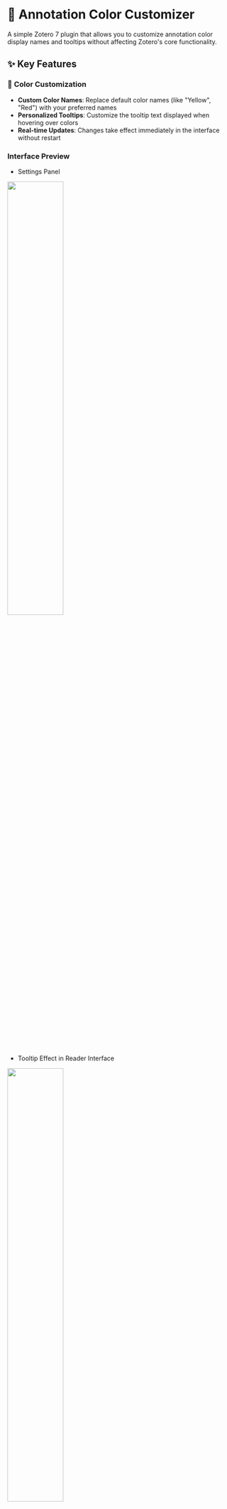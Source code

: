 # 🎨 Annotation Color Customizer

A simple Zotero 7 plugin that allows you to customize annotation color display names and tooltips without affecting Zotero's core functionality.

## ✨ Key Features

### 🌈 **Color Customization**
- **Custom Color Names**: Replace default color names (like "Yellow", "Red") with your preferred names
- **Personalized Tooltips**: Customize the tooltip text displayed when hovering over colors
- **Real-time Updates**: Changes take effect immediately in the interface without restart

### **Interface Preview**

- Settings Panel

<img src="https://cdn.jsdelivr.net/gh/aidecameron/imgbed@main/blog/2025/10/1760936347063_20251020125906887.png" width="50%"/>

- Tooltip Effect in Reader Interface

<img src="https://cdn.jsdelivr.net/gh/aidecameron/imgbed@main/blog/2025/10/1760936409992_20251020130009927.png" width="50%"/>

- Color Change Context Menu in Reader Interface

<img src="https://cdn.jsdelivr.net/gh/aidecameron/imgbed@main/blog/2025/10/1760936384532_20251020125944401.png" width="50%"/>

### 🎯 **Smart Mode Switching**
- **Default Mode**: Use Zotero's native color display
- **Custom Mode**: Enable your personalized configuration
- **One-click Toggle**: Easily switch between modes in the settings panel

### 🔧 **Features**
- **Color Text Replacement**: Replaces color text in the interface with your custom names
- **Configuration Management**: Saves and restores your settings
- **Multi-language Support**: Interface available in Chinese and English

## 📦 Installation

### Method 1: Direct Installation (Recommended)
1. Download the latest `.xpi` file from the releases
2. Open Zotero, go to `Tools` → `Add-ons`
3. Click the gear icon and select `Install Add-on From File`
4. Select the downloaded `.xpi` file and install

### Method 2: Developer Installation
1. Clone or download the project source code
2. Run the build script in the project directory to generate the `.xpi` file
3. Follow the steps in Method 1 to install

## 🚀 Usage Guide

### Basic Usage
1. **Open Settings**: After installation, go to Zotero's `Edit` → `Preferences` → `Annotation Color Customizer`
2. **Select Mode**: Choose "Custom Mode" to enable personalized configuration
3. **Configure Colors**: Set your preferred names and tooltips for each color
4. **Apply Changes**: Click "Apply Changes" to make the settings take effect

### Personalization Options
- **Color Names**: Enter your desired color names in the corresponding text fields
- **Tooltips**: Set detailed descriptions displayed on mouse hover
- **Instant Preview**: View effects immediately in the PDF reader after configuration

### Mode Switching
- **Default Mode**: Restore Zotero's native color display
- **Custom Mode**: Use your personalized configuration
- Switch anytime in the settings panel with immediate effect

## ⚙️ How It Works

- **🎯 Text Replacement**: Intercepts Zotero's color text display and replaces it with your custom names
- **💾 Settings Storage**: Saves configuration to Zotero preferences
- **🔄 Mode Toggle**: Switch between default and custom display modes
- **🛡️ Non-intrusive**: Only changes display text, doesn't modify Zotero's core files or functionality

## 📋 Compatibility

- **Zotero Version**: 7.0.x
- **Operating Systems**: Windows, macOS, Linux
- **Minimum Version**: Zotero 7

## 📄 License

This project is licensed under the MIT License - see the [LICENSE](LICENSE) file for details.

## 👤 Author

- **aidecameron** - [GitHub](https://github.com/aidecameron)
- **My Blog** - [AI Decameron](https://blog.aidecameron.com)
- **Wechat Page** 

<img src="https://cdn.jsdelivr.net/gh/aidecameron/imgbed@main/blog/2025/10/1760165896715_wechat_aidecameron.JPG?raw=true" width="20%"/>

## 🐛 Issue Reporting

If you encounter any problems or have suggestions for improvement:

1. Check the [Issues](https://github.com/aidecameron/zotero-annotation-color-customizer/issues) page
2. Submit a new Issue describing your problem
3. Provide detailed error information and reproduction steps

---

⭐ If this plugin helps you, please give the project a star!